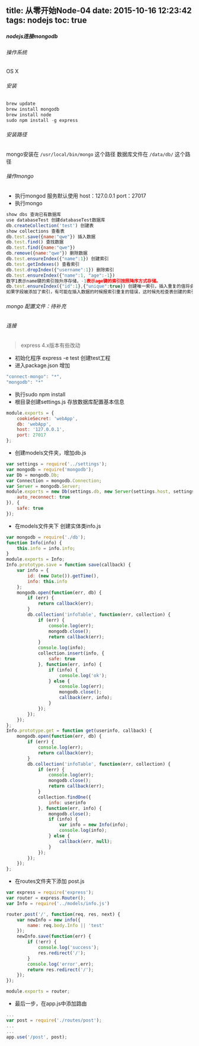 title: 从零开始Node-04
date: 2015-10-16 12:23:42
tags: nodejs
toc: true
---
##### nodejs连接mongodb

###### 操作系统
OS X

###### 安装
```javascript
brew update
brew install mongodb
brew install node
sudo npm install -g express
```

###### 安装路径
mongo安装在 `/usr/local/bin/mongo` 这个路径
数据库文件在 `/data/db/` 这个路径

###### 操作mongo
* 执行mongod
服务默认使用 host：127.0.0.1 port：27017
* 执行mongo
```javascript
show dbs 查询已有数据库
use databaseTest 创建databaseTest数据库
db.createCollection('test') 创建表
show collections 查看表
db.test.save({name:"qwe"}) 插入数据
db.test.find() 查找数据
db.test.find({name:"qwe"})
db.remove({name:"qwe"}) 删除数据
db.test.ensureIndex({"name":1}) 创建索引
db.test.getIndexes() 查看索引
db.test.dropIndex({"username":1}) 删除索引
db.test.ensureIndex({"name":1, "age":-1})
数字1表示name键的索引按升序存储，-1表示age键的索引按照降序方式存储。
db.test.ensureIndex({"id":1},{"unique":true}) 创建唯一索引，插入重复的值将会报错
如果字段被添加了索引，有可能在插入数据的时候报索引重复的错误，这时候先检查表创建的索引，如果不需要请手动删除索引
```

###### mongo 配置文件：待补充

###### 连接
>express 4.x版本有些改动
* 初始化程序 express -e test 创建test工程
* 进入package.json 增加
```javascript
"connect-mongo": "*",
"mongodb": "*"
```
* 执行sudo npm install
* 根目录创建settings.js 存放数据库配置基本信息
```javascript
module.exports = {
    cookieSecret: 'webApp',
    db: 'webApp',
    host: '127.0.0.1',
    port: 27017
};
```
* 创建models文件夹，增加db.js
```javascript
var settings = require('../settings');
var mongodb = require('mongodb');
var Db = mongodb.Db;
var Connection = mongodb.Connection;
var Server = mongodb.Server;
module.exports = new Db(settings.db, new Server(settings.host, settings.port, {
    auto_reconnect: true
}), {
    safe: true
});
```
* 在models文件夹下 创建实体类info.js
```javascript
var mongodb = require('./db');
function Info(info) {
    this.info = info.info;
}
module.exports = Info;
Info.prototype.save = function save(callback) {
    var info = {
        id: (new Date()).getTime(),
        info: this.info
    };
    mongodb.open(function(err, db) {
        if (err) {
            return callback(err);
        }
        db.collection('infoTable', function(err, collection) {
            if (err) {
                console.log(err);
                mongodb.close();
                return callback(err);
            }
            console.log(info);
            collection.insert(info, {
                safe: true
            }, function(err, info) {
                if (info) {
                    console.log('ok');
                } else {
                    console.log(err);
                    mongodb.close();
                    callback(err, info);
                }
            });
        });
    });
};
Info.prototype.get = function get(userinfo, callback) {
    mongodb.open(function(err, db) {
        if (err) {
            console.log(err);
            return callback(err);
        }
        db.collection('infoTable', function(err, collection) {
            if (err) {
                console.log(err);
                mongodb.close();
                return callback(err);
            }
            collection.findOne({
                info: userinfo
            }, function(err, info) {
                mongodb.close();
                if (info) {
                    var info = new Info(info);
                    console.log(info);
                } else {
                    callback(err, null);
                }
            });
        });
    });
};
```
* 在routes文件夹下添加 post.js
```javascript
var express = require('express');
var router = express.Router();
var Info = require('../models/info.js')

router.post('/', function(req, res, next) {
    var newInfo = new info({
        name: req.body.Info || 'test'
    });
    newInfo.save(function(err) {
        if (!err) {
            console.log('success');
            res.redirect('/');
        }
        console.log('error',err);
        return res.redirect('/');
    });
});

module.exports = router;
```
* 最后一步，在app.js中添加路由
```javascript
...
var post = require('./routes/post');
...
...
app.use('/post', post);
```